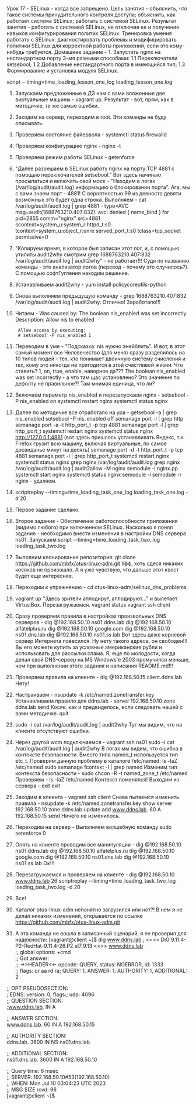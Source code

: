 Урок 17 - SELinux - когда все запрещено.
Цель занятия - 	объяснить, что такое системы принудительного контроля доступа;
                объяснить, как работает система SELinux;
                работать с системой SELinux.
Результат занятия - работать с системой SELinux, не отключая ее и получение навыков конфигурирования политик SELinux.
Тренировка умения работать с SELinux: диагностировать проблемы и модифицировать политики SELinux для корректной работы приложений, если это кому-нибудь требуется.
Домашнее задание - 
    1. Запустить nginx на нестандартном порту 3-мя разными способами:
        1.1 Переключатели setsebool;
        1.2 Добавление нестандартного порта в имеющийся тип;
        1.3 Формирование и установка модуля SELinux.

script --timing=time_loading_lesson_one_log loading_lesson_one.log
1. Запускаем предложенные в ДЗ нам с вами вложенные две виртуальные машины - vagrant up.
   Результат - вот, прям, как в методичке, те же самые ошибки.
2. Заходим на сервер, переходим в root. Эти команды не буду описывать.
3. Проверяем состояние файервола - systemctl status firewalld
4. Проверяем конфигурацию nginx - nginx -t
5. Проверяем режим работы SELinux - getenforce
6. "Далее разрешаем в SELinux работу nginx на порту TCP 4881 c помощью переключателей setsebool."
    Вот здесь начинаю просыпаться и включать свой моск - "Находим в логах (/var/log/audit/audit.log) информацию о блокировании порта".
    Ага, мы с вами знаем порт - 4881! С вероятностью 99 из девносто девяти возможных это будет одна строка.
    Выполняем - cat /var/log/audit/audit.log | grep 4881 - 
    type=AVC msg=audit(1688763210.407:832): avc:  denied  { name_bind } for  pid=2855 comm="nginx" src=4881 scontext=system_u:system_r:httpd_t:s0 tcontext=system_u:object_r:unre
    served_port_t:s0 tclass=tcp_socket permissive=0
7. "Копируем время, в которое был записан этот лог, и, с помощью утилиты audit2why смотрим grep 1688763210.407:832 /var/log/audit/audit.log | audit2why" - не работает!!!
    Судя по названию команды - это анализатор логов (перевод - почему это случилось?). С помощью софтГугления находим решение.
7. Устанавливаем audit2why - yum install policycoreutils-python
8. Снова выполняем предыдущую команду - grep 1688763210.407:832 /var/log/audit/audit.log | audit2why. Отлично! Заработало!!!
9. Читаем -
	    Was caused by:
        The boolean nis_enabled was set incorrectly.
        Description:
        Allow nis to enabled

        Allow access by executing:
        # setsebool -P nis_enabled 1
10. Переводим в уме - "Подсказка: nis нужно энейблить". И вот, в этот самый момент все Человечество (для меня) сразу разделилось на 10 типов людей - тех, 
    кто понимает двоичную систему счисления и тех, кому это никогда не пригодится в зтой счастливой жизни.
    Что ставить? 1, on, true, enable, наверное да??? The boolean nis_enabled was set incorrectly - а что там щас установлено? 
    Это значение по дефолту не правильное?! Там мнимая единица, что ли?
9. Включаем параметр nis_enabled и перезапускаем nginx - 
    setsebool -P nis_enabled on
    systemctl restart nginx
    systemctl status nginx
10. Далее по методичке все отработало на ура -
    getsebool -a | grep nis_enabled
    setsebool -P nis_enabled off
    semanage port -l | grep http
    semanage port -a -t http_port_t -p tcp 4881
    semanage port -l | grep  http_port_t
    systemctl restart nginx
    systemctl status nginx
    http://127.0.0.1:4881 (вот здесь пришлось устанавливать Яндекс, т.к. Firefox грузит всю машину, включая виртуальные, по самое досвиданье минут на десять)
    semanage port -d -t http_port_t -p tcp 4881
    semanage port -l | grep  http_port_t
    systemctl restart nginx
    systemctl status nginx
    grep nginx /var/log/audit/audit.log
    grep nginx /var/log/audit/audit.log | audit2allow -M nginx
    semodule -i nginx.pp
    systemctl start nginx
    systemctl status nginx
    semodule -l
    semodule -r nginx - удаляем.
11. scriptreplay --timing=time_loading_task_one_log loading_task_one.log -d 20
12. Первое задание сделано.

13. Второе задание - Обеспечение работоспособности приложения (видимо любого) при включенном SELinux.
    Насколько я понял задание - необходимо внести изменения в настройки DNS сервера ns01.
    Запускаем script --timing=time_loading_task_two_log loading_task_two.log
14. Выполним клонирование репозитория: git clone https://github.com/mbfx/otus-linux-adm.git
    Уфф, хоть сдеся никаких косяков не произошло. А я уже чувствую, что дальше этот квест будет еще интереснее.
15. Переходим к упражнению - 
    cd otus-linux-adm/selinux_dns_problems
16. vagrant up
    "Здесь зрители аплодирут, аплодируют..." и вылетает VirtuslBox. Перезагружаемся.
    vagrant status
    vagrant ssh client
17. Сразу проверяем правила в настройках произвольных DNS серверов -
    dig @192.168.50.10 ns01.ddns.lab
    dig @192.168.50.10 alfatelplus.ru
    dig @192.168.50.10 google.com
    dig @192.168.50.10 ns01.dns.lab
    dig @192.168.50.10 ns01.ss.lab
    Вот здесь даже корневой сервер Интернета повесился. Ну нету такого адреса, он свободен!!!
    Вы его можете купить за условные американские рубли и использовать для рассылки спама.
    Я, еще по молодости, когда делал свой DNS-сервер на MS Windows'е 2003 промучился меньше,
    чем при выполнении этого задания и написания README.md!!!
18. Проверяем правила на клиенте -
    dig @192.168.50.15 client.ddns.lab
    Нету!
19. Настраиваем -
    nsupdate -k /etc/named.zonetransfer.key
    Устанавливаем правило для ddns.lab -
    server 192.168.50.10
    zone ddns.lab
    send
    Косяк, как и предвиделось, если следовать нашей с вами методичке.
    quit
20. sudo -i
    cat /var/log/audit/audit.log | audit2why
    Тут мы видим, что на клиенте отсутствуют ошибки.
21. Через другой wcm подключаемся -
    vagrant ssh ns01
    sudo -i
    cat /var/log/audit/audit.log | audit2why
    В логах мы видим, что ошибка в контексте безопасности. Вместо типа named_t используется тип etc_t.
    Проверим данную проблему в каталоге /etc/named:
    ls -laZ /etc/named
    sudo semanage fcontext -l | grep named
    Изменим тип контекста безопасности -
    sudo chcon -R -t named_zone_t /etc/named
    Проверяем - ls -laZ /etc/named
    Контекст поменялся!
    Выходим из сервера -
    exit
    exit
22. Заходим в клиента - 
    vagrant ssh client
    Снова пытаемся изменить правила -
    nsupdate -k /etc/named.zonetransfer.key
    show
    server 192.168.50.10
    zone ddns.lab
    update add www.ddns.lab. 60 A 192.168.50.15
    send
    Ничего не изменилось.
23. Переходим на сервер - 
    Выполняем волшебную команду sudo setenforce 0
24. Опять на клиенте проводим все манипуляции - 
    dig @192.168.50.10 ns01.ddns.lab
    dig @192.168.50.10 alfatelplus.ru
    dig @192.168.50.10 google.com
    dig @192.168.50.10 ns01.dns.lab
    dig @192.168.50.10 ns01.ss.lab
    Ок!!!
25. Перезагружаемся и проверяем на клиенте - dig @192.168.50.10 www.ddns.lab
26  scriptreplay --timing=time_loading_task_two_log loading_task_two.log -d 20
27. Все!
28. Каталог otus-linux-adm непонятно загрузился или нет?!
    В нем я не делал никаких изменений, открывается по ссылке https://github.com/mbfx/otus-linux-adm.git
29. А эта команда не вошла в записанный сценарий, я ее проверил для надежности:
[vagrant@client ~]$ dig www.ddns.lab
; <<>> DiG 9.11.4-P2-RedHat-9.11.4-26.P2.el7_9.13 <<>> www.ddns.lab                                                                     
;; global options: +cmd                                                                                                                 
;; Got answer:                                                                                                                          
;; ->>HEADER<<- opcode: QUERY, status: NOERROR, id: 1333                                                                                                                     
;; flags: qr aa rd ra; QUERY: 1, ANSWER: 1, AUTHORITY: 1, ADDITIONAL: 2                                                                 
                                     
;; OPT PSEUDOSECTION:                                                                                                                                                        
; EDNS: version: 0, flags:; udp: 4096                                                                                                                                        
;; QUESTION SECTION:                                                                                                                                                         
;www.ddns.lab.                  IN      A                                                                                               
                                     
;; ANSWER SECTION:                                                                                                                                                           
www.ddns.lab.           60      IN      A       192.168.50.15                                                                           
                                     
;; AUTHORITY SECTION:                                                                                                                                                        
ddns.lab.               3600    IN      NS      ns01.dns.lab.                                                                           
                                     
;; ADDITIONAL SECTION:                                                                                                                                                       
ns01.dns.lab.           3600    IN      A       192.168.50.10                                                                           
                                     
;; Query time: 6 msec                                                                                                                                                        
;; SERVER: 192.168.50.10#53(192.168.50.10)                                                                                                                                   
;; WHEN: Mon Jul 10 03:04:23 UTC 2023                                                                                                                                        
;; MSG SIZE  rcvd: 96                                                                                                                   
[vagrant@client ~]$  
